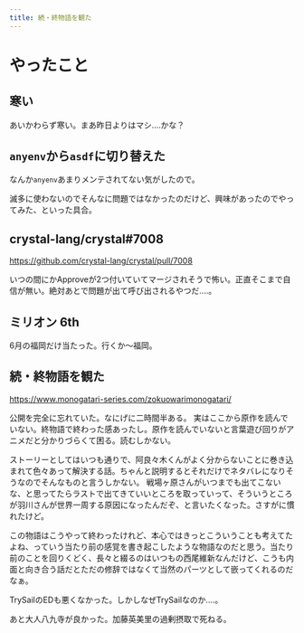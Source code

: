 ```yaml
---
title: 続・終物語を観た
---
```


# やったこと

## 寒い

あいかわらず寒い。まあ昨日よりはマシ‥‥かな？

## `anyenv`から`asdf`に切り替えた

なんか`anyenv`あまりメンテされてない気がしたので。

滅多に使わないのでそんなに問題ではなかったのだけど、興味があったのでやってみた、といった具合。

## crystal-lang/crystal#7008

https://github.com/crystal-lang/crystal/pull/7008

いつの間にかApproveが2つ付いていてマージされそうで怖い。正直そこまで自信が無い。絶対あとで問題が出て呼び出されるやつだ‥‥。

## ミリオン 6th

6月の福岡だけ当たった。行くか〜福岡。

## 続・終物語を観た

https://www.monogatari-series.com/zokuowarimonogatari/

公開を完全に忘れていた。なにげに二時間半ある。
実はここから原作を読んでいない。終物語で終わった感あったし。原作を読んでいないと言葉遊び回りがアニメだと分かりづらくて困る。読むしかない。

ストーリーとしてはいつも通りで、阿良々木くんがよく分からないことに巻き込まれて色々あって解決する話。ちゃんと説明するとそれだけでネタバレになりそうなのでそんなものと言うしかない。
戦場ヶ原さんがいつまでも出てこないな、と思ってたらラストで出てきていいところを取っていって、そういうところが羽川さんが世界一周する原因になったんだぞ、と言いたくなった。さすがに慣れたけど。

この物語はこうやって終わったけれど、本心ではきっとこういうことも考えてたよね、っていう当たり前の感覚を書き起こしたような物語なのだと思う。当たり前のことを回りくどく、長々と綴るのはいつもの西尾維新なんだけど、こうも内面と向き合う話だとただの修辞ではなくて当然のパーツとして嵌ってくれるのだなぁ。

TrySailのEDも悪くなかった。しかしなぜTrySailなのか‥‥。

あと大人八九寺が良かった。加藤英美里の過剰摂取で死ねる。
